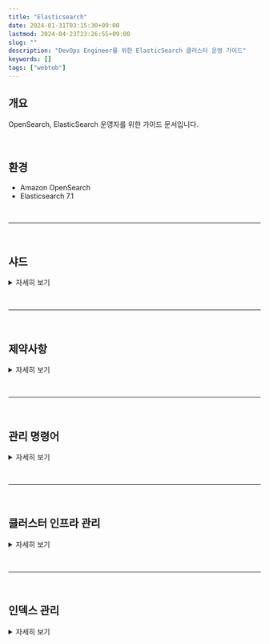 ```yaml
---
title: "Elasticsearch"
date: 2024-01-31T03:15:30+09:00
lastmod: 2024-04-23T23:26:55+09:00
slug: ""
description: "DevOps Engineer를 위한 ElasticSearch 클러스터 운영 가이드"
keywords: []
tags: ["webtob"]
---
```


## 개요

OpenSearch, ElasticSearch 운영자를 위한 가이드 문서입니다.

&nbsp;

## 환경

- Amazon OpenSearch
- Elasticsearch 7.1

&nbsp;

---

&nbsp;

## 샤드

<details>
<summary>자세히 보기</summary>

### 기본개념

Elasticsearch의 각 인덱스는 하나 이상의 샤드로 나누어지며, 각 샤드는 하드웨어 오류로부터 보호하기 위해 여러 노드에 걸쳐 복제될 수 있습니다.

&nbsp;

### ElasticSearch 내부구조

![ES와 Lucene 내부구조](./1.png)

&nbsp;

### 샤드 구성 모범사례

- **적절한 샤드 크기 선택** : 샤드당 용량은 일반적으로 10GB ~ 50GB 사이로 유지하는 것이 이상적입니다. 이 범위를 벗어나는 경우 샤드가 너무 커지거나 작아져서 성능 문제가 발생할 수 있습니다.
- **일관된 샤드 크기 유지** : 모든 인덱스의 샤드 크기가 일관되도록 유지하는 것이 중요합니다. 샤드 크기가 큰 인덱스는 작은 인덱스와 동일한 노드에서 실행될 때 성능 문제를 야기할 수 있습니다.

```bash
# cat shards API로 현재 샤드 크기 확인
curl \
  -X GET \
  "$ES_ENDPOINT/_cat/shards?v=true&h=index,prirep,shard,store&s=prirep,store&bytes=gb&pretty"
```

```bash
index                  prirep shard store
podlog-2024.02.13      p      3        38
podlog-2024.02.13      p      2        38
podlog-2024.02.13      p      0        38
podlog-2024.02.13      p      1        38
podlog-2024.02.13      p      4        38
```

- **Rollover로 용량 자동조정** : 인덱스 상태 관리<sup>ISM, Index State Management</sup> 기능을 사용하는 경우 롤오버 작업의 `max_primary_shard_size` 임계값을 `50GB`로 설정하여 샤드가 `50GB`보다 커지지 않도록 합니다.

</details>

&nbsp;

---

&nbsp;

## 제약사항

<details>
<summary>자세히 보기</summary>

### ElasticSearch 관리자의 API 제한

- AWS Managed Service 중 하나인 OpenSearch는 Elasticsearch를 기반으로 하지만, 모든 Elasticsearch 버전의 모든 관리자 API를 지원하지는 않으며 ElasticSearch 버전마다 지원되는 API 목록도 다릅니다.
- OpenSearch 버전별 지원되는 Administration API 목록은 [AWS 공식문서](https://docs.aws.amazon.com/ko_kr/opensearch-service/latest/developerguide/supported-operations.html#version_7_1)에서 확인하실 수 있습니다.

&nbsp;

대표적인 관리자 API 제한의 예시는 다음과 같습니다.

Amazon OpenSearch 서비스 기준, ElasticSearch 7.1 버전 클러스터에서는 `/<INDEX_NAME>/_close`, `/_cluster/settings`와 같은 관리자 API를 사용 못하도록 AWS 측에서 막아놓은 상태입니다.

```bash
curl \
  -X PUT \
  -H 'Content-Type: application/json' \
  -d '{
    "persistent": {
      "index.number_of_shards": "5"
    }
  }' \
  "$ES_ENDPOINT/_cluster/settings"
```

```bash
{"Message":"Your request: '/_cluster/settings' payload is not allowed."}
```

위와 같이 `/_cluster/settings` API를 사용해서 `index.number_of_shards` 값을 변경하는 걸 금지하고 있습니다.

</details>

&nbsp;

---

&nbsp;

## 관리 명령어

<details>
<summary>자세히 보기</summary>

ElasticSearch 클러스터를 운영 관리할 때 주로 사용되는 명령어입니다.

&nbsp;

> **중요**  
> 지금부터 설명하는 모든 ElasticSearch 클러스터 관리 명령어는 Amazon OpenSearch의 ElasticSearch v7.1 기준으로 작성되었습니다.

&nbsp;

명령어 실행 전 `ES_ENDPOINT` 환경변수 설정이 필요합니다.

```bash
ES_ENDPOINT="https://xxxxyyyyzzzz.ap-northeast-2.es.amazonaws.com"
```

&nbsp;

### 클러스터 상태 확인

```bash
curl \
  --location \
  --request GET \
  "$ES_ENDPOINT/_cat/health?v"
```

```bash
epoch      timestamp cluster                           status node.total node.data discovered_master shards pri relo init unassign pending_tasks max_task_wait_time active_shards_percent
1707787301 01:21:41  111122223333:krdev-eks-pod-log    yellow          1         1              true     94  94    0    0       79             0                  -                 54.3%
```

&nbsp;

### 디스크 사용률 확인

Elasticsearch 클러스터의 현재 상태와 디스크 사용량을 파악하는 데 도움이 됩니다.

```bash
curl \
  --silent \
  --location \
  --request GET \
  "$ES_ENDPOINT/_cat/allocation?v" \
  | column -t
```

```bash
shards  disk.indices  disk.used  disk.avail  disk.total  disk.percent  host     ip       node
94      4.3gb         34.4gb     457.4gb     491.9gb     7             x.x.x.x  x.x.x.x  0543ab69abe3219a760597764596e007
84      UNASSIGNED
```

결과값으로 제공되는 각 컬럼의 의미는 다음과 같습니다.

- `shards`: 클러스터 내에서 사용 중인 샤드(shard)의 수입니다.
- `disk.indices`: 클러스터 내에서 모든 인덱스(index)의 데이터 크기를 합한 값입니다.
- `disk.used`: 클러스터에서 현재 사용 중인 디스크 공간의 크기입니다.
- `disk.avail`: 디스크에서 사용 가능한 공간의 크기입니다.
- `disk.total`: 디스크의 총 용량입니다.
- `disk.percent`: 디스크 사용량의 백분율입니다.
- `host`: 해당 노드가 호스팅되는 호스트의 이름입니다.
- `ip`: 해당 노드의 IP 주소입니다.
- `node`: Elasticsearch 클러스터 내에서 노드를 고유하게 식별하는 노드의 이름입니다.

&nbsp;

### 전체 인덱스 조회

```bash
curl \
  --location \
  --request GET \
  "$ES_ENDPOINT/_cat/indices?v"
```

&nbsp;

### 특정 인덱스 조회

```bash
curl \
  --location \
  --request GET \
  "$ES_ENDPOINT/_cat/indices/podlog-*?v"
```

```bash
health status index              uuid                   pri rep docs.count docs.deleted store.size pri.store.size
yellow open   podlog-2024.02.08  6W43rShCTLWWKC7nB5--Tw   5   1  249584305            0    204.5gb        204.5gb
yellow open   podlog-2024.02.12  vEjL6abBTjaUNCPiPgeROA   5   1       6975            0      2.6mb          2.6mb
yellow open   podlog-2024.02.09  lh0Ff-s-RHSQICezWQdZag   5   1    7949874            0        2gb            2gb
yellow open   podlog-2024.02.11  upcTdSE9QV-fLOKftAU2Eg   5   1      22611            0      9.8mb          9.8mb
yellow open   podlog-2024.02.10  lx0h-wzDQM6FxhTwSqe08w   5   1     721369            0    286.9mb        286.9mb
```

&nbsp;

### 인덱스 삭제

```bash
curl \
  --location \
  --request DELETE \
  "$ES_ENDPOINT/podlog-2024.02.07"
```

명령이 성공적으로 실행되면 Elasticsearch는 `acknowledged:true`와 같은 응답을 반환합니다. 이것은 삭제 요청이 성공적으로 처리되었음을 나타냅니다.

```bash
{"acknowledged":true}
```

&nbsp;

### 템플릿 조회

전체 인덱스 템플릿 목록을 조회합니다.

```bash
curl \
  --location \
  --request GET \
  "$ES_ENDPOINT/_cat/templates?pretty"
```

```bash
GET _cat/templates?pretty
```

&nbsp;

실행 결과는 다음과 같이 출력됩니다.

```bash
template_1 [podlog-*] 1
template_2 [podlog-*] 2
template_3 [podlog-*] 3
default    [*]        -1
```

각 라인은 한 개의 인덱스 템플릿을 나타냅니다.

- **첫 번째 컬럼**: 템플릿의 이름을 나타냅니다.
- **두 번째 컬럼**: 해당 템플릿이 적용되는 인덱스 패턴을 나타냅니다. 예를 들어, `[podlog-*]` 패턴은 `podlog-`로 시작하는 모든 인덱스에 해당 템플릿이 적용됨을 의미합니다. `[*]` 패턴은 모든 인덱스에 대해 기본적으로 적용되는 템플릿을 나타냅니다.
- **세 번째 컬럼**: 템플릿의 적용 순서<sup>Order</sup>를 나타냅니다. 만약 한 인덱스가 여러 개의 템플릿에 해당하는 경우, 낮은 order 값을 가진 템플릿이 먼저 적용되고, 높은 order 값을 가진 템플릿이 이를 재정의합니다. 자세한 사항은 [ElasticSearch v7.1 공식문서](https://www.elastic.co/guide/en/elasticsearch/reference/current/indices-templates-v1.html#multiple-templates-v1)를 참고하세요.

&nbsp;

모든 인덱스 템플릿의 상세 설정을 확인합니다. 인덱스 템플릿은 `json` 형태로 작성됩니다.

```bash
# 전체 템플릿 설정 조회
curl \
  --location \
  --request GET \
  "$ES_ENDPOINT/_template?pretty"
```

```bash
# 특정 템플릿 설정 조회
curl \
  --location \
  --request GET \
  "$ES_ENDPOINT/_template/default?pretty"
```

&nbsp;

Kibana의 Dev Tools를 이용한 API 호출의 경우, 다음과 같이 실행합니다.

```bash
# 전체 템플릿 설정 조회
GET _template?pretty
```

```bash
# 특정 템플릿 설정 조회
GET _template/default?pretty
```

</details>

&nbsp;

---

&nbsp;

## 클러스터 인프라 관리

<details>
<summary>자세히 보기</summary>

### EFK 스택

ElasticSearch에서 EFK 스택을 사용하는 이유는 로그 관리와 모니터링을 효율적으로 수행하기 위해서입니다. EFK 스택은 **E**lasticsearch, **F**luentd, 그리고 **K**ibana로 구성됩니다. 각각의 컴포넌트가 특정 역할을 수행하여 로그 데이터를 수집, 저장, 검색, 분석 및 시각화하는데 도움을 줍니다.

![EFK Stack](./2.png)

fleunt-bit은 각 노드에 동작하고 있는 파드 로그를 수집한 후, 로그 수집기인 fleuntd로 보냅니다. fleuntd는 수집 후 필터링을 적용하여 S3 버킷이나 ElasticSearch로 로그를 보냅니다.

`fluentd`와 `fluent-bit`은 `fluent` 사에서 제공하는 [공식 helm chart](https://github.com/fluent/helm-charts)를 통해 쿠버네티스 클러스터에 설치하고 운영할 수 있습니다.

`fleuntd`와 `fleunt-bit` 설치 및 운영 방법에는 두 가지 옵션이 있습니다:

1. `fluentd`, `fluent-bit`를 각각의 헬름 차트로 설치하기
2. `fluent-operator` 헬름 차트를 설치하여 `fluentd`와 `fluent-bit`를 한 번에 관리하고 운영하기

&nbsp;

### CPU 과부하 발생 대처

데이터 노드에 CPU 과부하 발생할 경우, Kibana에서 인덱스 조회시 응답을 받지 못하는 영향이 있습니다.

- CPU 사용량이 15분 동안 3회 연속 80% 이상으로 유지될 경우, 클러스터에 데이터 노드를 추가하거나 더 큰 사이즈의 인스턴스로 스케일링을 고려합니다.
- 프라이머리 노드의 JVM 메모리 압력 수치가 70~80%로 높은 경우에는 CPU 최적화 타입 보다는 `m5.large.search` 또는 `m6g.large.search`와 같은 메모리 최적화 타입으로 교체하면 문제를 해결할 수 있습니다.
- 클러스터 인덱스의 `refresh_interval` 설정 값을 높이면 클러스터의 세그먼트 생성 속도를 늦출 수 있고 이슈를 완화할 수 있습니다. `refresh_interval`은 기본적으로 1초로 설정되어 있으며, 이는 대부분의 일반적인 사용 사례에 적합합니다. 그러나 특정 작업에서는 이 값을 30초나 그 이상으로 설정하여 인덱싱 작업 중에 더 적은 리소스를 사용하도록 조정할 수 있습니다. 이러한 변경을 통해 인덱스의 성능과 클러스터의 안정성을 향상시킬 수 있습니다. `refresh_interval` 값 설정을 변경하는 방법에 대해서는 [문서](https://opensearch.org/blog/optimize-refresh-interval/)를 참조합니다. 만약, 인덱스의 `refresh_interval` 설정값을 높였음에도 지속적으로 높은 CPU 사용률 경고가 발생한다면, 워크로드를 처리하기에 클러스터의 크기가 충분하지 않은 것이기 때문에 클러스터의 스케일링을 고려해야 합니다.
- 장기적인 해결책으로는 데이터 노드의 타입을 고성능으로 변경(스케일 업) or 데이터 노드의 개수 추가가 있습니다.

&nbsp;

노드의 hot_threads API를 사용하여 각 노드의 작업별 CPU 사용률 현황을 확인할 수 있습니다.

```bash
GET _nodes/hot_threads
GET _nodes/<node_name>/hot_threads
```

&nbsp;

[캣 노드 API](https://www.elastic.co/guide/en/elasticsearch/reference/current/cat-nodes.html#cat-nodes-api-query-params)를 사용하여 각 노드별 리소스 사용률의 현재 현황을 볼 수 있습니다. CPU 사용률이 가장 높은 노드의 하위 집합을 좁힐 수 있습니다.

```bash
GET _cat/nodes?v&s=cpu:desc
```

자세한 사항은 [Amazon OpenSearch Service 클러스터의 높은 CPU 사용률 문제를 해결하려면 어떻게 해야 합니까?](https://repost.aws/ko/knowledge-center/opensearch-troubleshoot-high-cpu) 공식문서를 참고합니다.

&nbsp;

### 볼륨 업그레이드

OpenSearch 서비스에 의해 만들어진 ElasticSearch 클러스터는 스토리지로 EBS를 사용합니다. 관리자는 스토리지의 용량과 스펙을 변경할 수 있지만, 관리형 서비스의 특성상 크게 추상화되어 있으므로 EC2의 EBS Volume 정도로 디테일하게까지는 관리하지는 못합니다.

기존에 OpenSearch 클러스터의 스토리지 용량을 늘리면 blue-green 배포가 진행되어 잠깐의 다운타임이 발생했지만, 2024년 2월 14일부터는 EC2와 동일하게 무중단으로 클러스터 볼륨 업데이트가 가능하므로 다운타임 없는 볼륨 설정 변경을 지원합니다.

**관련 뉴스**  
[Amazon OpenSearch Service, 이제 블루/그린 없이 클러스터 볼륨 업데이트 가능](https://aws.amazon.com/ko/about-aws/whats-new/2024/02/amazon-opensearch-service-update-cluster-volume-without-blue-green/)

&nbsp;

[**blue-green 배포가 발생하는 스토리지 작업 유형**](https://docs.aws.amazon.com/ko_kr/opensearch-service/latest/developerguide/managedomains-configuration-changes.html#bg)

- EBS 볼륨 크기 줄이기
- EBS 볼륨 크기, IOPS 및 처리량 변경 (마지막 변경이 진행 중이거나 다른 변경을 시도하기 전에 6시간 이상 기다리지 않은 경우)

[**blue-green 배포가 발생하지 않는 스토리지 작업 유형**](https://docs.aws.amazon.com/ko_kr/opensearch-service/latest/developerguide/managedomains-configuration-changes.html#nobg)

- 볼륨 크기 증가, 볼륨 유형, IOPS 및 처리량을 데이터 노드 볼륨 크기당 최대 3TiB까지 변경

&nbsp;

### 싱글 노드 설정

싱글 노드로 구성된 ElasticSearch 클러스터의 권장 설정은 [single-node-es.md](https://gist.github.com/angristan/9d251d853d11f265899b8a4725bff756) 문서를 참고합니다.

![Data node infrastructure diagram](./3.png)

- 데이터 노드 1대
- 샤드<sup>shard</sup> 1개
- 복제본<sup>replica</sup> 없음 (0개)

&nbsp;

#### 신규 인덱스의 Default 설정

기본 인덱스 템플릿 설정을 업데이트합니다.

```bash
curl \
  --location \
  --request PUT \
  --header 'Content-Type: application/json' \
  --data '{
    "index_patterns": ["*"],
    "order": -1,
    "settings": {
        "number_of_shards": 1,
        "number_of_replicas": 0
    }
  }' \
  "$ES_ENDPOINT/_template/default"
```

설정값에 대한 상세설명

- `index_patterns` : 이 템플릿이 적용될 인덱스 패턴을 나타냅니다. 여기서 "*"는 모든 인덱스에 해당 템플릿이 적용됨을 의미합니다.
- `order` : 이 템플릿이 다른 템플릿보다 우선적으로 적용되는 순서를 결정합니다. 여기서 `-1`은 다른 모든 템플릿보다 먼저 적용되도록 강제하는 것을 의미합니다.
- `settings.number_of_shards` : `number_of_shards`를 `1`로 설정하여 인덱스당 샤드 수를 1개로 설정합니다. 이 설정은 기존 인덱스에 영향을 주지 못하며 새로운 인덱스가 생성될 때 적용됩니다.
- `settings.number_of_replicas` : `0`으로 설정하여 복제본을 사용하지 않음을 나타냅니다. 이 설정은 기존 인덱스에 영향을 주지 못하며 새로운 인덱스가 생성될 때 적용됩니다.

```bash
{"acknowledged":true}
```

&nbsp;

적용된 기본 인덱스 탬플릿 설정을 확인합니다.

```bash
curl \
  --location \
  --request GET \
  "$ES_ENDPOINT/_template/default?pretty"
```

```json
{
  "default" : {
    "order" : -1,
    "index_patterns" : [
      "*"
    ],
    "settings" : {
      "index" : {
        "number_of_shards" : "1",
        "number_of_replicas" : "0"
      }
    },
    "mappings" : { },
    "aliases" : { }
  }
}
```

`default` 인덱스 템플릿에 `number_of_shards`, `number_of_replicas` 값이 새로 추가된 걸 확인할 수 있습니다.

&nbsp;

#### 기존 인덱스 설정

기존 인덱스 설정을 확인합니다.

```bash
curl \
  --request GET \
  "$ES_ENDPOINT/_all/_settings?pretty"
```

&nbsp;

전체 인덱스에 `number_of_replicas` 설정 적용

```bash
curl \
  --request PUT \
  --header 'Content-Type: application/json' \
  --data '{
    "index": {
        "number_of_replicas": "0"
    }
  }' \
  "$ES_ENDPOINT/_all/_settings"
```

```bash
{"acknowledged":true}
```

&nbsp;

### ElasticSearch 업그레이드 후 Kibana 접근 불가 에러

AWS 콘솔을 사용해서 ElasticSearch v6.8 → v7.1로 업그레이드한 직후 경험했던 문제.

&nbsp;

#### 증상

Kibana URL로 접근시 503 에러코드와 함께 Http request timed out connecting 에러 발생하는 증상이었습니다.

&nbsp;

#### 발생 환경

- **플랫폼** : AWS OpenSearch
- **ElasticSearch** `v6.8` → `v7.1`
- **Kibana** `v6.8` → `v7.1`

ElasticSearch 도메인의 버전 업그레이드 완료 직후 Kibana 접근 불가한 상황이 발생했습니다.

&nbsp;

#### 원인

문제의 근본 원인은 OpenSearch 도메인을 blue-green 배포가 필요한 Elasticsearch_6.8에서 Elasticsearch_7.1 버전으로 업그레이드했기 때문입니다. blue-green 배포에는 이전 클러스터에서 새 클러스터로의 인덱스 마이그레이션이 포함됩니다. 샤드 재할당이 완료되면 Kibana가 완전히 작동하게 됩니다. 이 경우 Kibana 인덱스 마이그레이션 프로세스에서 클러스터에 경쟁 조건<sup>Race condition</sup>이 발생했습니다.

&nbsp;

#### 해결방법

AWS 엔지니어가 수동 조치<sup>Manual Intervention</sup> 처리해서 해결할 수 있습니다. 이 Manual Intervention은 AWS 사용자가 Support 티켓을 올려야하며, AWS 내부팀 에스컬레이션이 된 후 처리됩니다.

![Kibana 조치 다이어그램](./5.png)

</details>

&nbsp;

---

&nbsp;

## 인덱스 관리

<details>
<summary>자세히 보기</summary>

### reindex

Elasticsearch에서 [별칭](https://www.elastic.co/guide/en/elasticsearch/reference/current/aliases.html)<sup>alias</sup> 사용을 공식적으로 권장하는 가장 중요한 이유는 별칭을 통해 인덱스 구조 변경이나 데이터 마이그레이션 시 다운타임 없이 원활하게 전환할 수 있기 때문입니다.

![Alias & index 구성 예시](./6.png)

이는 데이터 접근을 추상화하여 애플리케이션 코드의 변경 없이도 백엔드의 인덱스를 유연하게 관리할 수 있게 해줍니다. 이로 인해 성능 최적화와 데이터 관리가 훨씬 간편해지며, 복잡한 인덱스 전략을 효과적으로 실행할 수 있습니다.

![Logstash and ElasticSearch](./7.png)

&nbsp;

샤드 수를 5개에서 10개로 변경하면서 동일한 인덱스 이름으로 유지하려면, 기존 인덱스를 새로운 샤드 구성으로 복사하고, 이후 기존 인덱스를 삭제한 후 새 인덱스에 원래 이름을 다시 부여하는 과정을 거쳐야 합니다. 여기에서는 별칭<sup>alias</sup>을 사용하여 인덱스 이름을 변경하지 않고 작업을 수행할 수 있는 방법을 설명하겠습니다.

&nbsp;

**1단계: 새 인덱스 생성**  
먼저 샤드 수를 10개로 설정한 새로운 인덱스를 생성합니다. 이 때 인덱스 이름을 임시로 다르게 설정합니다.

```bash
PUT /sample-index-reindexed
{
  "settings": {
    "index": {
      "number_of_shards": 10,
      "number_of_replicas": 1
    }
  }
}
```

예를 들어 `sample-index-reindexed`라는 이름을 사용할 수 있습니다.

인덱스 생성이 완료되면 다음과 같은 결과가 출력됩니다.

```bash
{
  "acknowledged" : true,
  "shards_acknowledged" : true,
  "index" : "sample-index-reindexed"
}
```

&nbsp;

**2단계: 데이터 리인덱싱**  
[_reindex API](https://www.elastic.co/guide/en/elasticsearch/reference/current/docs-reindex.html)를 사용하여 기존 `sample-index` 인덱스의 데이터를 새로 생성한 `sample-index-reindexed` 인덱스로 복사합니다.

```bash
POST /_reindex?wait_for_completion=false
{
  "source": {
    "index": "sample-index",
    "size": 5000
  },
  "dest": {
    "index": "sample-index-reindexed"
  }
}
```

> **백그라운드에서 reindex task 실행하기**  
> Elasticsearch에서 _reindex 작업을 백그라운드로 실행하려면, 작업을 비동기적으로 실행하도록 설정해야 합니다. 이를 위해 `wait_for_completion=false` 쿼리 파라미터를 _reindex API 요청에 추가할 수 있습니다. 이 설정을 사용하면 Elasticsearch는 작업을 시작하고 즉시 제어를 반환하며, 작업은 서버의 백그라운드에서 계속 실행됩니다.

&nbsp;

위 reindex API를 실행하면 reindex task를 식별할 수 있는 고유한 task_id를 아래와 같이 반환합니다. 이 task_id를 사용하여 나중에 작업 진행상황을 확인하거나 작업을 취소할 수 있습니다.

```bash
{
  "task" : "rBjSH0p4THm3cxU6tTrHvw:586801806"
}
```

&nbsp;

**3단계: reindex 작업 진행상황 모니터링**  
reindex 작업의 진행 상황을 실시간으로 모니터링하려면, [_tasks API](https://www.elastic.co/guide/en/elasticsearch/reference/current/tasks.html)를 사용합니다. 이 API는 진행 중인 모든 작업의 상세한 정보를 제공합니다.

```bash
GET /_tasks?detailed=true&actions=*reindex
```

또는 모든 태스크의 요약 정보를 보고 싶다면 [_cat/tasks API](https://www.elastic.co/guide/en/elasticsearch/reference/current/cat-tasks.html)를 사용할 수 있습니다.

```bash
GET /_cat/tasks?v&time=m
```

&nbsp;

**reindex 작업 취소방법**  
먼저, 취소하고자 하는 _reindex 작업의 `task_id`를 확인해야 합니다. 작업 ID는 _tasks API를 사용하여 확인할 수 있습니다.

```bash
GET /_cat/tasks?v&detailed&s=running_time:desc
```

출력에서 `action` 컬럼이 `indices:data/write/reindex`인 항목을 찾아 해당 작업의 `task_id`를 확인합니다. `task_id`는 일반적으로 `노드ID:작업번호` 형식으로 제공됩니다.

&nbsp;

Elasticsearch에서 진행 중인 [_reindex](https://www.elastic.co/guide/en/elasticsearch/reference/current/docs-reindex.html) 작업을 취소하려면, 해당 작업의 고유한 `task_id`를 사용하여 [tasks API](https://www.elastic.co/guide/en/elasticsearch/reference/current/tasks.html#task-cancellation)를 통해 작업을 취소할 수 있습니다.

> **중요**: 해당 작업이 `cancellable` 속성을 `true`로 설정한 경우에만 취소가 가능합니다.

```bash
POST /_tasks/<task_id>/_cancel
```

&nbsp;

예를 들어, task_id가 rBjSH0p4THm3cxU6tTrHvw:571108043인 작업을 취소하고 싶다면, 다음과 같이 요청합니다.

```bash
POST /_tasks/rBjSH0p4THm3cxU6tTrHvw:571108043/_cancel
```

&nbsp;

**4단계: 기존 인덱스 삭제**  
새 인덱스로 데이터가 성공적으로 복사된 걸 확인한 후, 기존 인덱스 `sample-index`를 삭제합니다.

```bash
DELETE /sample-index
```

&nbsp;

**5단계: 새 인덱스 이름 변경**  

**별칭 추가**  
새 인덱스에 기존 인덱스의 별칭을 추가하여 검색 및 기타 작업이 중단 없이 계속될 수 있도록 합니다. 아래의 API 요청은 `sample-index-reindexed`라는 새 인덱스에 `sample-index`라는 별칭<sup>Alias</sup>을 추가하는 예시를 보여줍니다.

```bash
POST /_aliases
{
  "actions": [
    {
      "add": {
        "alias": "sample-index",
        "index": "sample-index-reindexed"
      }
    }
  ]
}
```

이 과정을 통해 사용자 및 ElasticSearch를 바라보는 서버들은 `sample-index`라는 이름으로 계속 데이터에 접근할 수 있으며, 실제 데이터는 `sample-index-reindexed` 인덱스에 저장됩니다.

![Alias & index 구성 예시](./6.png)

&nbsp;

**별칭 확인**  
별칭이 정상적으로 추가되었는지 확인하기 위해 [_cat/aliases API](https://www.elastic.co/guide/en/elasticsearch/reference/current/cat-alias.html)를 사용할 수 있습니다. 이 API는 모든 별칭과 그에 연결된 인덱스 목록을 보여줍니다.

```bash
GET /_cat/aliases?v
```

&nbsp;

### ISM Policy

![ISM Policy](./4.png)

인덱스는 처음에 hot 상태입니다. 2일 후 ISM이 인덱스를 old 상태로 전환합니다. old 상태로 전환될 떄 스토리지 공간 절약을 위해 인덱스 복제본<sup>Replicas</sup>을 0으로 변경합니다. 인덱스가 3일을 경과한 후에는 ISM이 인덱스를 삭제합니다.

```json
{
    "policy": {
        "policy_id": "delete_old_kubelog_dev_retention_3days",
        "description": "delete kubelog retention 3 days (DEV)",
        "last_updated_time": 1704246457086,
        "schema_version": 1,
        "error_notification": null,
        "default_state": "hot",
        "states": [
            {
                "name": "hot",
                "actions": [],
                "transitions": [
                    {
                        "state_name": "old",
                        "conditions": {
                            "min_index_age": "2d"
                        }
                    }
                ]
            },
            {
                "name": "old",
                "actions": [
                    {
                        "replica_count": {
                            "number_of_replicas": 0
                        }
                    }
                ],
                "transitions": [
                    {
                        "state_name": "delete",
                        "conditions": {
                            "min_index_age": "3d"
                        }
                    }
                ]
            },
            {
                "name": "delete",
                "actions": [
                    {
                        "delete": {}
                    }
                ],
                "transitions": []
            }
        ],
        "ism_template": [
            {
                "index_patterns": [
                    "kubelog-*"
                ],
                "priority": 100,
                "last_updated_time": 1658891261769
            }
        ]
    }
}
```

자세한 사항은 [인덱스 상태 관리](https://docs.aws.amazon.com/ko_kr/opensearch-service/latest/developerguide/ism.html#ism-example)를 참고합니다.

&nbsp;

### Index backup using elasticdump

[elasticdump](https://github.com/elasticsearch-dump/elasticsearch-dump)를 사용하여 elasticsearch 클러스터에 저장되어 있는 index 또는 alias를 백업할 수 있습니다.

![elasticdump 구조](./8.png)

&nbsp;

수행 절차는 다음과 같습니다. 이 작업에서 가장 중요한 사항은 `elasticdump` 명령어를 실행하는 주체인 EC2 혹은 파드에서 ElasticSearch 까지 네트워크 연결 가능성이 보장되는 지 여부입니다.

1. ElasticSearch의 엔드포인트에 접근 가능한 파드에 접속합니다.
2. 파드에 NodeJS 패키지 관리자인 `npm` 설치
3. `npm`을 사용하여 elasticdump 설치
4. `elasticdump` 명령어 실행

&nbsp;

제 경우 파드에서 `elasticdump`를 수행했습니다.

파드에 접근 후 Node.js 패키지 관리자인 `npm`을 설치합니다. `npm`은 `elasticdump` 설치에 필요합니다.

```bash
$ grep "PRETTY_NAME" /etc/*-release
PRETTY_NAME="Alpine Linux v3.11"

$ sudo apk update
$ sudo apk add npm nghttp2-dev
```

&nbsp;

파드 로컬 환경에 `elasticdump` 명령어를 설치합니다.

```bash
$ sudo npm install elasticdump -g
$ npm list elasticdump
/usr/bin
`-- elasticdump@6.110.0

$ which elasticdump
/usr/bin/elasticdump
```

&nbsp;

ElasticSearch API를 사용하여 백업할 인덱스를 조회합니다.

```bash
export ES_ENDPOINT="https://<ES_ENDPOINT>.ap-northeast-2.es.amazonaws.com"
curl --silent --location --request GET "${ES_ENDPOINT}/_cat/indices?v"

health status index      uuid                   pri rep docs.count docs.deleted store.size pri.store.size
green  open   market     gXXvxwxmXTxPXaX2XgX5kw   3   1     205246           31        4gb            2gb
```

&nbsp;

`elsticdump` 명령어를 사용해서 특정 인덱스를 백업합니다.

```bash
elasticdump \
  --input=${ES_ENDPOINT}/market \
  --output=/tmp/index-market-backup.json
```

```bash
Mon, 10 Jun 2024 08:34:28 GMT | starting dump
Mon, 10 Jun 2024 08:34:30 GMT | got 100 objects from source elasticsearch (offset: 0)
Mon, 10 Jun 2024 08:34:30 GMT | sent 100 objects to destination file, wrote 100
...
Mon, 10 Jun 2024 08:46:16 GMT | got 100 objects from source elasticsearch (offset: 70600)
Mon, 10 Jun 2024 08:46:16 GMT | sent 100 objects to destination file, wrote 100
```

&nbsp;

2GB 용량의 인덱스를 `.json` 포맷으로 백업하면 파일시스템에 차지하는 용량은 약 300MB 줄어듭니다.

```bash
$ ls -lh /tmp/
-rw-r--r--    1 younsl  younsl   303.4M Jun 10 09:42 index-market-backup.json
```

&nbsp;

특정 파드의 파일을 백업하기 위해 `kubectl cp` 명령어를 사용할 수 있습니다. `kubectl cp` 명령어는 클러스터 내의 파드와 로컬 파일 시스템 간에 파일을 복사하는 데 사용됩니다.

다음은 인덱스 백업 파일인 `/tmp/index-market-backup.json`을 특정 파드에서 로컬 파일 시스템으로 백업하는 방법입니다:

```bash
kubectl cp <namespace>/<pod-name>:/tmp/index-market-backup.json ./index-market-backup.json --retries 10
```

&nbsp;

**중요**:  
`kubectl cp` 명령어 실행시 반드시 `--retries 10` 옵션을 추가해서 실행해야 복사 과정에서 발생하는 `Dropping out copy after 0 retries` 에러를 방지할 수 있습니다.

```bash
$ kubectl cp <namespace>/<pod-name>:/tmp/index-market-backup.json ./index-market-backup.json
tar: removing leading '/' from member names
Dropping out copy after 0 retries
error: unexpected EOF
...
```

자세한 사항은 [kubectl cp will return a error "Dropping out copy after 0 retries error: unexpected EOF" #1425](https://github.com/kubernetes/kubectl/issues/1425#issuecomment-2159561783) 이슈를 참고하세요.
